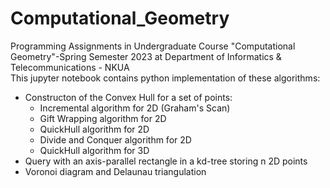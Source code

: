 # Computational_Geometry
Programming Assignments in Undergraduate Course "Computational Geometry"-Spring Semester 2023 at Department of Informatics &amp; Telecommunications - NKUA
<br />
This jupyter notebook contains python implementation of these algorithms:<br />
* Constructon of the Convex Hull for a set of points:<br />
  * Incremental algorithm for 2D (Graham's Scan)
  * Gift Wrapping algorithm for 2D
  * QuickHull algorithm for 2D
  * Divide and Conquer algorithm for 2D
  * QuickHull algorithm for 3D<br />
* Query with an axis-parallel rectangle in a kd-tree storing n 2D points<br />
* Voronoi diagram and Delaunau triangulation

